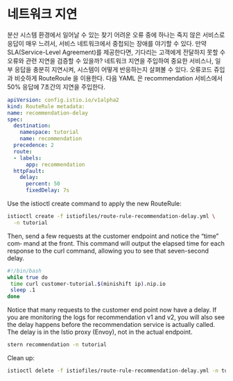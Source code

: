 # 네트워크 지연

분산 시스템 환경에서 일어날 수 있는 찾기 어려운 오류 중에 하나는 죽지 않은 서비스로 응답이 매우 느려서, 서비스 네트워크에서 중첩되는 장애를 야기할 수 있다. 만약 SLA\(Service-Level Agreement\)를 제공한다면, 기다리는 고객에게 전달하지 못할 수 오류와 관련 지연을 검증할 수 있을까? 네트워크 지연을 주입하여 중요한 서비스나, 일부 응답을 충분히 지연시켜, 시스템이 어떻게 반응하는지 살펴볼 수 있다. 오류코드 쥬입과 비슷하게 RouteRoule 을 이용한다. 다음 YAML 은 recommendation 서비스에서 50% 응답에 7초간의 지연을 주입한다.

```yaml
apiVersion: config.istio.io/v1alpha2
kind: RouteRule metadata:
name: recommendation-delay
spec:
  destination:
    namespace: tutorial
    name: recommendation
  precedence: 2
  route:
  - labels:
      app: recommendation
  httpFault:
    delay:
      percent: 50
      fixedDelay: 7s
```

Use the istioctl create command to apply the new RouteRule: 

```bash
istioctl create -f istiofiles/route-rule-recommendation-delay.yml \
  -n tutorial
```

Then, send a few requests at the customer endpoint and notice the “time” com‐ mand at the front. This command will output the elapsed time for each response to the curl command, allowing you to see that seven-second delay.

```bash
#!/bin/bash
while true do
 time curl customer-tutorial.$(minishift ip).nip.io
 sleep .1
done
```

Notice that many requests to the customer end point now have a delay. If you are monitoring the logs for recommendation v1 and v2, you will also see the delay happens before the recommendation service is actually called. The delay is in the Istio proxy \(Envoy\), not in the actual endpoint.

```bash
stern recommendation -n tutorial
```

Clean up: 

```bash
istioctl delete -f istiofiles/route-rule-recommendation-delay.yml -n tutorial
```

